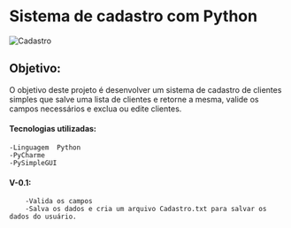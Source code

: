 <h1>Sistema de cadastro com Python</h1>

![Cadastro](https://i.imgur.com/ZJjyzGp.png "Cadastro")

<h2>Objetivo:</h2>

O objetivo deste projeto é desenvolver um sistema de cadastro de clientes simples que salve uma lista de clientes e retorne a mesma, valide os campos necessários e exclua ou edite clientes.

<h4>Tecnologias utilizadas:</h4>

	-Linguagem  Python 
	-PyCharme
	-PySimpleGUI 

<h4>V-0.1:</h4>

		-Valida os campos
		-Salva os dados e cria um arquivo Cadastro.txt para salvar os dados do usuário.
